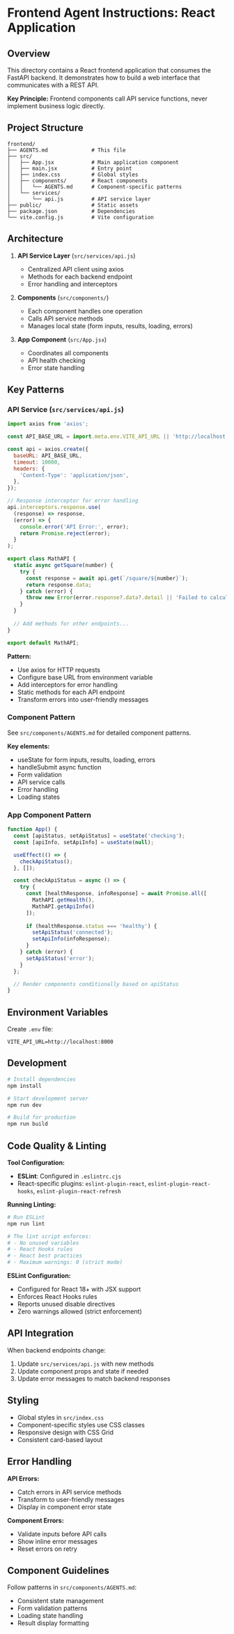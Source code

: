 # Frontend Agent Instructions: React Application

## Overview

This directory contains a React frontend application that consumes the FastAPI backend. It demonstrates how to build a web interface that communicates with a REST API.

**Key Principle:** Frontend components call API service functions, never implement business logic directly.

## Project Structure

```
frontend/
├── AGENTS.md              # This file
├── src/
│   ├── App.jsx            # Main application component
│   ├── main.jsx           # Entry point
│   ├── index.css          # Global styles
│   ├── components/        # React components
│   │   └── AGENTS.md      # Component-specific patterns
│   └── services/
│       └── api.js         # API service layer
├── public/                # Static assets
├── package.json           # Dependencies
└── vite.config.js         # Vite configuration
```

## Architecture

1. **API Service Layer** (`src/services/api.js`)
   - Centralized API client using axios
   - Methods for each backend endpoint
   - Error handling and interceptors

2. **Components** (`src/components/`)
   - Each component handles one operation
   - Calls API service methods
   - Manages local state (form inputs, results, loading, errors)

3. **App Component** (`src/App.jsx`)
   - Coordinates all components
   - API health checking
   - Error state handling

## Key Patterns

### API Service (`src/services/api.js`)

```javascript
import axios from 'axios';

const API_BASE_URL = import.meta.env.VITE_API_URL || 'http://localhost:8000';

const api = axios.create({
  baseURL: API_BASE_URL,
  timeout: 10000,
  headers: {
    'Content-Type': 'application/json',
  },
});

// Response interceptor for error handling
api.interceptors.response.use(
  (response) => response,
  (error) => {
    console.error('API Error:', error);
    return Promise.reject(error);
  }
);

export class MathAPI {
  static async getSquare(number) {
    try {
      const response = await api.get(`/square/${number}`);
      return response.data;
    } catch (error) {
      throw new Error(error.response?.data?.detail || 'Failed to calculate square');
    }
  }
  
  // Add methods for other endpoints...
}

export default MathAPI;
```

**Pattern:**
- Use axios for HTTP requests
- Configure base URL from environment variable
- Add interceptors for error handling
- Static methods for each API endpoint
- Transform errors into user-friendly messages

### Component Pattern

See `src/components/AGENTS.md` for detailed component patterns.

**Key elements:**
- useState for form inputs, results, loading, errors
- handleSubmit async function
- Form validation
- API service calls
- Error handling
- Loading states

### App Component Pattern

```javascript
function App() {
  const [apiStatus, setApiStatus] = useState('checking');
  const [apiInfo, setApiInfo] = useState(null);

  useEffect(() => {
    checkApiStatus();
  }, []);

  const checkApiStatus = async () => {
    try {
      const [healthResponse, infoResponse] = await Promise.all([
        MathAPI.getHealth(),
        MathAPI.getApiInfo()
      ]);
      
      if (healthResponse.status === 'healthy') {
        setApiStatus('connected');
        setApiInfo(infoResponse);
      }
    } catch (error) {
      setApiStatus('error');
    }
  };

  // Render components conditionally based on apiStatus
}
```

## Environment Variables

Create `.env` file:
```
VITE_API_URL=http://localhost:8000
```

## Development

```bash
# Install dependencies
npm install

# Start development server
npm run dev

# Build for production
npm run build
```

## Code Quality & Linting

**Tool Configuration:**
- **ESLint**: Configured in `.eslintrc.cjs`
- React-specific plugins: `eslint-plugin-react`, `eslint-plugin-react-hooks`, `eslint-plugin-react-refresh`

**Running Linting:**
```bash
# Run ESLint
npm run lint

# The lint script enforces:
# - No unused variables
# - React Hooks rules
# - React best practices
# - Maximum warnings: 0 (strict mode)
```

**ESLint Configuration:**
- Configured for React 18+ with JSX support
- Enforces React Hooks rules
- Reports unused disable directives
- Zero warnings allowed (strict enforcement)

## API Integration

When backend endpoints change:

1. Update `src/services/api.js` with new methods
2. Update component props and state if needed
3. Update error messages to match backend responses

## Styling

- Global styles in `src/index.css`
- Component-specific styles use CSS classes
- Responsive design with CSS Grid
- Consistent card-based layout

## Error Handling

**API Errors:**
- Catch errors in API service methods
- Transform to user-friendly messages
- Display in component error state

**Component Errors:**
- Validate inputs before API calls
- Show inline error messages
- Reset errors on retry

## Component Guidelines

Follow patterns in `src/components/AGENTS.md`:
- Consistent state management
- Form validation patterns
- Loading state handling
- Result display formatting

